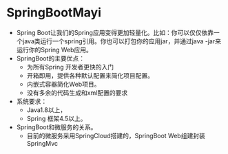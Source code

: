 # SpringBootMayi

- Spring Boot让我们的Spring应用变得更加轻量化。比如：你可以仅仅依靠一个java类运行一个spring引用。你也可以打包你的应用jar，并通过java -jar来运行你的Spring Web应用。
- SpringBoot的主要优点：
  - 为所有Spring 开发者更快的入门
  - 开箱即用，提供各种默认配置来简化项目配置。
  - 内嵌式容器简化Web项目。
  - 没有多余的代码生成和xml配置的要求
- 系统要求：
  - Java1.8以上，
  - Spring 框架4.5以上。
- SpringBoot和微服务的关系。
  - 目前的微服务采用SpringCloud搭建的，SpringBoot Web组建封装SpringMvc

